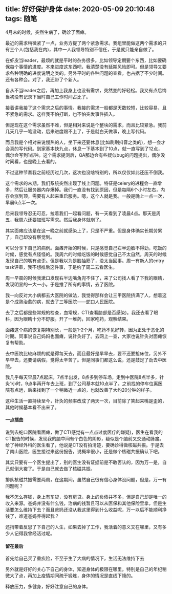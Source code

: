 title: 好好保护身体
date: 2020-05-09 20:10:48
tags: 随笔
---

4月末的时候，突然生病了，确诊了面瘫。<!--more-->

最近的需求稍微紧了一点，业务方提了两个紧急需求。我组里能做这两个需求的只有三个人(包括我在内)，其中一人我领导特别不信任，于是就只能亲自做了。

在虾皮当leader，最烦的就是平时的杂务很多。比如领导定期要个东西，比如要确保每个事情的进度。本来进度这东西吧，我清楚没有延期风险即可。但是领导又要求各种明确的进度说明之类的。另外平时的各种问题的查看，也占据了不少时间。还有各种会。对了，我还带了个新人。

自从不当leader之后，再加上我身上也没有需求，突然变的好轻松。我又有点后悔当初没有记录下当时自己工作时间占比了。

接着讲我接了这个需求之后的事情。我接的需求一般都是天数较短，比较容易，且不紧急的需求。这样我不怕打断，也不怕突发事件插入。

但是现在这个需求虽然不难，但是相对来说是个整块的需求，而且比较紧急。我前几天几乎一笔没动，后来进度跟不上了，于是就白天做事，晚上写代码。

而且我是个相对来说慢热的人，坐下来还要休息(比如刷刷抖音之类的)，想一会才会真的写代码。到家基本快九点，休息一下基本到了10点，就一直写到了12点，偶尔会写到1点钟。这个需求提测后，QA那边会有些疑似bug的问题提出，偶尔没时间看，也是晚上去看的。

不过这种节奏我之前经历过几次，这次也没啥特别的，所以仅仅如此还压不倒我。

这个需求的末期，我们系统突然出现了线上问题。特征是celery的进程会一直增多，然后让服务器内存爆掉。我们一直没有找到原因，但是每隔6个小时左右，内存会涨到顶，需要有人起来重启服务。嗯，这个人就是我。一般是晚上一点一次，早晨6点半一次。

后来我领导忍无可忍，拉着我们一起看问题，有一天看到了凌晨4点。那天是周五，我周六还要加班写需求。然后我身体就崩了。

其实面瘫应该是在这一晚之前就感染上了，只是不严重。但是身体确实长期劳累了，自己却没有察觉到。

可以分享下自己的病例。面瘫开始的时候，只是感觉自己右半边脸不得劲，吃饭的时候，感觉有点怪怪的。我周六的时候吃饭的时候感觉自己不太自然，周天的时候发现自己的嘴有点歪。但是我以为是脸抽筋了，没太当回事。周一有新人的entry task评审，我不想推后这件事，于是约了周二去看医生。

周一早晨的时候我漱口发现右半边嘴角兜不住了，来了公司找人看了下我的眼睛，发现明显的一大一小。于是推了所有的事情，去了医院。

我一向反对大小病都去大医院的做法，我觉得那样会让三甲医院挤满了人，想着这是个成熟治愈的病，就去了三等医院——蛇口人民医院。

去了之后都是些常规的检查，血常规，CT(查看脑部是否感染)。我还去看了眼科，因为眼睛十分不舒服。开了一堆药，回家吃药，观察结果。

面瘫这个病的恢复期特别长，一般是1-2个月，吃药不见好转，因为正处于恶化的时期。同事说自己妈妈也面瘫，说针灸好了。去网上一查，大家也说针灸对面瘫恢复有帮助。

去中医院比较麻烦的就是得每天去，而且最好是早早去，要不还要抢床位，另外不早早去，还要请病假，觉得太辛苦了。但是同事们都这么说，还是鼓足了劲去中医院。

我几乎每天早晨7点起床，7点半出发，8点多到停车场，走到中医院8点半多，针灸1小时，9点半再开车去上班，到了公司基本就10点半了。之前找的停车位离医院有点远，后来找到了一个稍微近一点的，也就改善了大约20分钟的样子。

这种生活一直持续至今，针灸的频率改成了两天一次，目前除了笑起来嘴是歪的，其他时候基本看不出来了。

#### 一点插曲

说到去蛇口医院看面瘫，做了CT(感觉有一点点过度医疗的嫌疑)，医生在看我的CT报告的时候，发现我的脑中间有个白色的阴影，疑似是个脑前叉交通动脉瘤。给了神经外科的医生看了，他说是CT没有拍清楚，要确诊得做核磁共振。于是去了南山医院，医生接过来这份报告，说概率很小，还是做个核磁共振确认下吧。

其实只要有一个医生提出了，别的医生没有证据前是不敢否认的，因为万一是，自己就倒大霉了。于是自己就去做了核磁共振。

排队核磁共振需要两周，在这期间，虽然自己很有信心身体没问题，但是，万一有问题呢？

我不怎么存钱，身上有车贷，没有房贷。身上的负债并不多，但是自己却是唯一的收入来源。爸妈并没有什么钱，治病的钱暂且可以从医保和其他保险里拿，但是生活要怎么维持下去？而且爸妈还没从我这里得到什么收益呢，万一以后不能顺利挣钱了，难道爸妈养得起我？

还捎带着反思了下自己的人生，如果去掉了工作，我活着的意义又在哪里，又有多少人记得我曾经活过呢。

#### 留在最后

首先给自己买了重疾险，不至于生了大病的情况下，生活无法维持下去

另外就是好好的关心下自己的身体，知道身体的极限在哪里。特别是自己的年纪稍微大了点，再加上疫情期间疏于锻炼，身体的情况是直线下降的。

释放压力，多健身，好好注意自己的身体。
